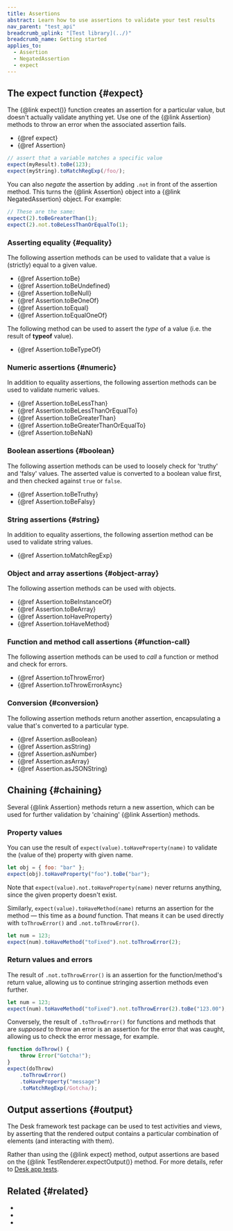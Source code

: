 ```yaml
---
title: Assertions
abstract: Learn how to use assertions to validate your test results
nav_parent: "test_api"
breadcrumb_uplink: "[Test library](../)"
breadcrumb_name: Getting started
applies_to:
  - Assertion
  - NegatedAssertion
  - expect
---
```


## The expect function {#expect}

The {@link expect()} function creates an assertion for a particular value, but doesn't actually validate anything yet. Use one of the {@link Assertion} methods to throw an error when the associated assertion fails.

- {@ref expect}
- {@ref Assertion}

```js
// assert that a variable matches a specific value
expect(myResult).toBe(123);
expect(myString).toMatchRegExp(/foo/);
```

You can also _negate_ the assertion by adding `.not` in front of the assertion method. This turns the {@link Assertion} object into a {@link NegatedAssertion} object. For example:

```js
// These are the same:
expect(2).toBeGreaterThan(1);
expect(2).not.toBeLessThanOrEqualTo(1);
```

### Asserting equality {#equality}

The following assertion methods can be used to validate that a value is (strictly) equal to a given value.

- {@ref Assertion.toBe}
- {@ref Assertion.toBeUndefined}
- {@ref Assertion.toBeNull}
- {@ref Assertion.toBeOneOf}
- {@ref Assertion.toEqual}
- {@ref Assertion.toEqualOneOf}

The following method can be used to assert the _type_ of a value (i.e. the result of **typeof** value).

- {@ref Assertion.toBeTypeOf}

### Numeric assertions {#numeric}

In addition to equality assertions, the following assertion methods can be used to validate numeric values.

- {@ref Assertion.toBeLessThan}
- {@ref Assertion.toBeLessThanOrEqualTo}
- {@ref Assertion.toBeGreaterThan}
- {@ref Assertion.toBeGreaterThanOrEqualTo}
- {@ref Assertion.toBeNaN}

### Boolean assertions {#boolean}

The following assertion methods can be used to loosely check for 'truthy' and 'falsy' values. The asserted value is converted to a boolean value first, and then checked against `true` or `false`.

- {@ref Assertion.toBeTruthy}
- {@ref Assertion.toBeFalsy}

### String assertions {#string}

In addition to equality assertions, the following assertion method can be used to validate string values.

- {@ref Assertion.toMatchRegExp}

### Object and array assertions {#object-array}

The following assertion methods can be used with objects.

- {@ref Assertion.toBeInstanceOf}
- {@ref Assertion.toBeArray}
- {@ref Assertion.toHaveProperty}
- {@ref Assertion.toHaveMethod}

### Function and method call assertions {#function-call}

The following assertion methods can be used to _call_ a function or method and check for errors.

- {@ref Assertion.toThrowError}
- {@ref Assertion.toThrowErrorAsync}

### Conversion {#conversion}

The following assertion methods return another assertion, encapsulating a value that's converted to a particular type.

- {@ref Assertion.asBoolean}
- {@ref Assertion.asString}
- {@ref Assertion.asNumber}
- {@ref Assertion.asArray}
- {@ref Assertion.asJSONString}

## Chaining {#chaining}

Several {@link Assertion} methods return a new assertion, which can be used for further validation by 'chaining' {@link Assertion} methods.

### Property values

You can use the result of `expect(value).toHaveProperty(name)` to validate the (value of the) property with given name.

```js
let obj = { foo: "bar" };
expect(obj).toHaveProperty("foo").toBe("bar");
```

Note that `expect(value).not.toHaveProperty(name)` never returns anything, since the given property doesn't exist.

Similarly, `expect(value).toHaveMethod(name)` returns an assertion for the method — this time as a _bound_ function. That means it can be used directly with `toThrowError()` and `.not.toThrowError()`.

```js
let num = 123;
expect(num).toHaveMethod("toFixed").not.toThrowError(2);
```

### Return values and errors

The result of `.not.toThrowError()` is an assertion for the function/method's return value, allowing us to continue stringing assertion methods even further.

```js
let num = 123;
expect(num).toHaveMethod("toFixed").not.toThrowError(2).toBe("123.00");
```

Conversely, the result of `.toThrowError()` for functions and methods that are _supposed_ to throw an error is an assertion for the error that was caught, allowing us to check the error message, for example.

```js
function doThrow() {
	throw Error("Gotcha!");
}
expect(doThrow)
	.toThrowError()
	.toHaveProperty("message")
	.toMatchRegExp(/Gotcha/);
```

## Output assertions {#output}

The Desk framework test package can be used to test activities and views, by asserting that the rendered output contains a particular combination of elements (and interacting with them).

Rather than using the {@link expect} method, output assertions are based on the {@link TestRenderer.expectOutput()} method. For more details, refer to [Desk app tests](App%20tests.html).

## Related {#related}

<!--{{html-attr class="pagerefblock_list"}}-->

- <!--{{pagerefblock path="content/en/docs/test/guide/index"}}-->
- <!--{{pagerefblock path="content/en/docs/test/guide/Writing tests"}}-->
- <!--{{pagerefblock path="content/en/docs/test/guide/App tests"}}-->
